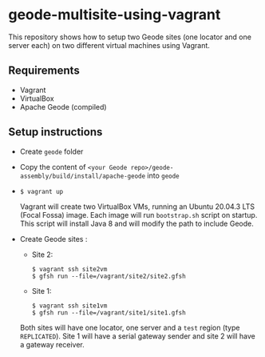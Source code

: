 # geode-multisite-using-vagrant
This repository shows how to setup two Geode sites (one locator and one server each) on two different virtual machines using Vagrant.


## Requirements
  - Vagrant
  - VirtualBox
  - Apache Geode (compiled)

## Setup instructions
  - Create `geode` folder
  - Copy the content of `<your Geode repo>/geode-assembly/build/install/apache-geode` into `geode`
  - `$ vagrant up`

    Vagrant will create two VirtualBox VMs, running an Ubuntu 20.04.3 LTS (Focal Fossa) image. Each image will run `bootstrap.sh` script on startup. This script will install Java 8 and will modify the path to include Geode.

  - Create Geode sites :

    - Site 2:

      ```
      $ vagrant ssh site2vm
      $ gfsh run --file=/vagrant/site2/site2.gfsh
      ```

    - Site 1:

      ```
      $ vagrant ssh site1vm
      $ gfsh run --file=/vagrant/site1/site1.gfsh
      ```
    
    Both sites will have one locator, one server and a `test` region (type `REPLICATED`). Site 1 will have a serial gateway sender and site 2 will have a gateway receiver.
